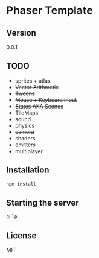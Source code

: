 Phaser Template
=========

Version
----

0.0.1

TODO
----

* ~~sprites + atlas~~
* ~~Vector Arithmetic~~
* ~~Tweens~~
* ~~Mouse + Keyboard Input~~
* ~~States AKA Scenes~~
* TileMaps
* sound
* physics
* ~~camera~~
* shaders
* emitters
* multiplayer

Installation
--------------

```sh
npm install
```

Starting the server
--------------

```sh
gulp
```

License
----

MIT